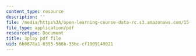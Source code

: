 ```yaml
---
content_type: resource
description: ''
file: /media/https%3A/open-learning-course-data-rc.s3.amazonaws.com/15-071-the-analytics-edge-spring-2017/6b0878a10395566b35bccf1909149021_BvZlP1ZyToo.pdf
file_type: application/pdf
resourcetype: Document
title: 3play pdf file
uid: 6b0878a1-0395-566b-35bc-cf1909149021
---
```

